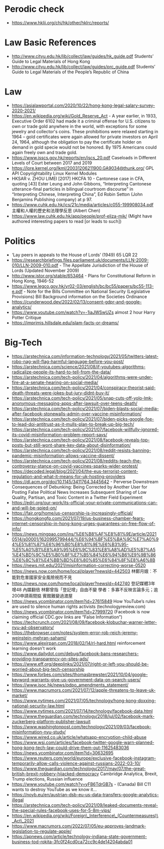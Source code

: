 # Perodic check

- https://www.hklii.org/chi/hk/other/hklrc/reports/

# Law Basic References

- http://www.cityu.edu.hk/lib/collect/law/guides/hk_guide.pdf Students’ Guide to Legal Materials of Hong Kong 
- http://www.cityu.edu.hk/lib/collect/law/guides/prc_guide.pdf Students’ Guide to Legal Materials of the People’s Republic of China 

# Law

- https://asialawportal.com/2020/10/22/hong-kong-legal-salary-survey-2020-2021/
- https://en.wikipedia.org/wiki/Gold_Reserve_Act - A year earlier, in 1933, Executive Order 6102 had made it a criminal offense for U.S. citizens to own or trade gold anywhere in the world, with exceptions for some jewelry and collector's coins. These prohibitions were relaxed starting in 1964 – gold certificates were again allowed for private investors on April 24, 1964, although the obligation to pay the certificate holder on demand in gold specie would not be honored. By 1975 Americans could again freely own and trade gold.
- https://www.jsscs.gov.hk/reports/en/jscs_20.pdf Caseloads in Different Levels of Court between 2017 and 2019
- https://lore.kernel.org/lkml/20031206211900.GA9034@thunk.org/ GPL API Copyrightability Linux Kernel Modules
- HKSAR v. ZHOU LIMEI [2017] HKCFA 10 - Cantonese case in CFA, quoting [43] Ester Leung and John Gibbons, “Interpreting  Cantonese  utterance-final particles in bilingual courtroom discourse” in “Interpreting Chinese, Interpreting China”, Ed Robin Setton (John Benjamins Publishing company) at p 97.
- https://www.cuhk.edu.hk/ics/21c/media/articles/c055-199908034.pdf 主權和人權的歷史和法理學反思 (Albert Chen)
- https://www.law.cuhk.edu.hk/app/people/prof-eliza-mik/ (Might have authored interesting papers to read [or leads to such])

# Politics

- ‘Lay peers in appeals to the House of Lords’ (1949) 65 LQR 22
- https://researchbriefings.files.parliament.uk/documents/LLN-2009-010/LLN-2009-010.pdf -  The Appellate Jurisdiction of the House of Lords (Updated November 2009)
- http://www.jstor.org/stable/653464 - Plans for Constitutional Reform in Hong Kong, 1946-52
- https://www.legco.gov.hk/yr02-03/english/bc/bc55/papers/bc55-113-e.pdf  - Note for the Bills Committee on National Security (Legislative Provisions) Bill Background information on the Societies Ordinance
- https://cunderwood.dev/2022/02/13/consent-gdpr-and-google-analytics/
- https://www.youtube.com/watch?v=-1iaJWSwUZs almost 2 hour Harry Potter Critique
- https://imprimis.hillsdale.edu/islam-facts-or-dreams/

# Big-Tech

- https://arstechnica.com/information-technology/2021/05/twitters-latest-robo-nag-will-flag-harmful-language-before-you-post/
- https://arstechnica.com/science/2021/08/if-youtubes-algorithms-radicalize-people-its-hard-to-tell-from-the-data/
- https://arstechnica.com/tech-policy/2021/04/algorithms-were-under-fire-at-a-senate-hearing-on-social-media/
- https://arstechnica.com/tech-policy/2021/04/conspiracy-theorist-said-death-threats-were-jokes-but-jury-didnt-buy-it/
- https://arstechnica.com/tech-policy/2021/05/snap-cuts-off-yolo-lmk-anonymous-messaging-apps-after-lawsuit-over-teens-death/
- https://arstechnica.com/tech-policy/2021/07/biden-blasts-social-media-after-facebook-stonewalls-admin-over-vaccine-misinformation/
- https://arstechnica.com/tech-policy/2021/07/biden-picks-google-foe-to-lead-doj-antitrust-as-it-mulls-plan-to-break-up-big-tech/
- https://arstechnica.com/tech-policy/2021/07/facebook-willfully-ignored-its-covid-misinformation-problem-report-says/
- https://arstechnica.com/tech-policy/2021/08/facebook-reveals-top-posts-but-still-wont-share-key-data-about-disinformation/
- https://arstechnica.com/tech-policy/2021/08/reddit-resists-banning-pandemic-misinformation-allows-vaccine-dissent/
- https://arstechnica.com/tech-policy/2021/08/reddits-teach-the-controversy-stance-on-covid-vaccines-sparks-wider-protest/
- https://decoded.legal/blog/2021/04/the-eus-terrorist-content-regulation-and-what-it-means-for-uk-hosting-providers
- https://dl.acm.org/doi/10.1145/3411764.3445642 - Perverse Downstream Consequences of Debunking: Being Corrected by Another User for Posting False Political News Increases Subsequent Sharing of Low Quality, Partisan, and Toxic Content in a Twitter Field Experiment
- https://edri.org/our-work/its-official-your-private-communications-can-and-will-be-spied-on/
- https://fair.org/home/us-censorship-is-increasingly-official/
- https://hongkongfp.com/2021/07/19/us-business-chamber-fears-internet-censorship-in-hong-kong-urges-guarantees-on-free-flow-of-info/
- https://news.mingpao.com/ins/%E6%B8%AF%E8%81%9E/article/20210514/s00001/1620995799444/%E6%94%BF%E5%BA%9C%E7%A0%94%E5%81%87%E6%96%B0%E8%81%9E%E6%B3%95-%E5%A0%B1%E8%A9%95%E6%9C%83%E8%A8%AD%E5%B7%A5%E4%BD%9C%E5%B0%8F%E7%B5%84%E6%94%B6%E9%9B%86%E6%8C%81%E4%BB%BD%E8%80%85%E6%84%8F%E8%A6%8B
- https://news.mit.edu/2021/misinformation-correcting-worse-0520
- https://news.now.com/home/local/player?newsId=442503 林鄭月娥︰不能對危害國家安全風險視而不見
- https://news.now.com/home/local/player?newsId=442740 登記媒體3年增48 內媒翻倍 林鄭曾指「登記增」自由不變 學者：多寡不反映言論多元；逾200申請兩間掂 賓館難變過渡屋
- https://news.ycombinator.com/item?id=27615849 How YouTube’s rules are used to silence human rights activists (technologyreview.com)
- https://news.ycombinator.com/item?id=27999720 (Facebook is now claiming official CDC.gov links are “False Information”)
- https://techcrunch.com/2021/08/09/facebook-klobuchar-warner-letter-nyu-ad-observatory/
- https://thebrowser.com/notes/system-error-rob-reich-jeremy-weinstein-mehran-sahami/
- https://www.alexirpan.com/2018/02/14/rl-hard.html reinforcement learning doesn't work
- https://www.dailydot.com/debug/facebook-bans-researchers-providing-transparency-on-sites-ads/
- https://www.eff.org/deeplinks/2021/07/right-or-left-you-should-be-worried-about-big-tech-censorship
- https://www.forbes.com/sites/thomasbrewster/2021/10/04/google-keyword-warrants-give-us-government-data-on-search-users/
- https://www.isoc.hk/news/pdpo_amendments_statement/
- https://www.macrumors.com/2021/07/12/apple-threatens-to-leave-uk-market/
- https://www.nytimes.com/2021/07/05/technology/hong-kong-doxxing-national-security-law.html
- https://www.nytimes.com/2021/07/14/technology/facebook-data.html
- https://www.theguardian.com/technology/2018/jul/02/facebook-mark-zuckerberg-platform-publisher-lawsuit
- https://www.washingtonpost.com/technology/2021/09/03/facebook-misinformation-nyu-study/
- https://www.wired.co.uk/article/whatsapp-encryption-child-abuse
- https://www.wsj.com/articles/facebook-twitter-google-warn-planned-hong-kong-tech-law-could-drive-them-out-11625483036
- https://news.ycombinator.com/item?id=30632695 https://www.reuters.com/world/europe/exclusive-facebook-instagram-temporarily-allow-calls-violence-against-russians-2022-03-10/
- https://www.theguardian.com/technology/2017/may/07/the-great-british-brexit-robbery-hijacked-democracy Cambridge Analytica, Brexit, Trump elections, Russian influence
- https://www.youtube.com/watch?v=yFB6TdrGB7s - (Canada) Bill C11 wants to destroy YouTube as we know it...
- https://noyb.eu/en/austrian-dsb-eu-us-data-transfers-google-analytics-illegal
- https://arstechnica.com/tech-policy/2021/09/leaked-documents-reveal-the-special-rules-facebook-uses-for-5-8m-vips/
- https://en.wikipedia.org/wiki/Foreign\_Interference\_(Countermeasures)\_Act\_2021
- https://www.macrumors.com/2022/07/05/eu-approves-landmark-legislation-to-regulate-apple/
- https://apnews.com/article/technology-indiana-state-government-business-tod-rokita-3fc0f24cd0ca72cc9c4de14204abda01


